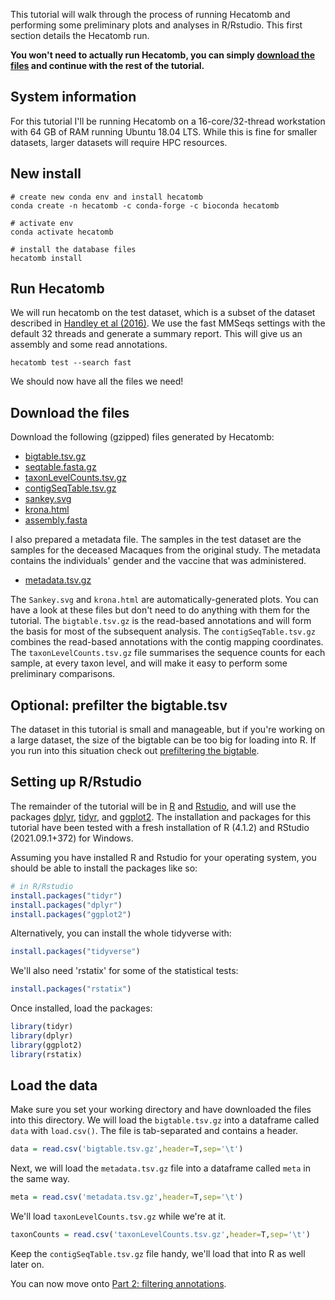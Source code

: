 This tutorial will walk through the process of running Hecatomb and performing some preliminary plots and analyses in R/Rstudio.
This first section details the Hecatomb run.

**You won't need to actually run Hecatomb, you can simply [download the files](tutorialPt1.md#download-the-files) and continue with the rest of the tutorial.**

## System information

For this tutorial I'll be running Hecatomb on a 16-core/32-thread workstation with 64 GB of RAM running Ubuntu 18.04 LTS.
While this is fine for smaller datasets, larger datasets will require HPC resources.

## New install

```shell
# create new conda env and install hecatomb
conda create -n hecatomb -c conda-forge -c bioconda hecatomb

# activate env
conda activate hecatomb

# install the database files
hecatomb install
```

## Run Hecatomb

We will run hecatomb on the test dataset, which is a subset of the dataset described in [Handley et al (2016)](https://doi.org/10.1016/j.chom.2016.02.010).
We use the fast MMSeqs settings with the default 32 threads and generate a summary report. 
This will give us an assembly and some read annotations.

```shell
hecatomb test --search fast
```

We should now have all the files we need!

## Download the files

Download the following (gzipped) files generated by Hecatomb:

- [bigtable.tsv.gz](https://cloudstor.aarnet.edu.au/plus/s/549SmspixHnryiK/download)
- [seqtable.fasta.gz](https://cloudstor.aarnet.edu.au/plus/s/pZ0GXoTYgPf9aF4/download)
- [taxonLevelCounts.tsv.gz](https://cloudstor.aarnet.edu.au/plus/s/wGfkmgmsZhGkUaf/download)
- [contigSeqTable.tsv.gz](https://cloudstor.aarnet.edu.au/plus/s/flovOcyWIc94RPx/download)
- [sankey.svg](https://cloudstor.aarnet.edu.au/plus/s/gwfa9xcA9m0aRmg/download)
- [krona.html](https://cloudstor.aarnet.edu.au/plus/s/hFo1Rnx8h3rTXSu/download)
- [assembly.fasta](https://cloudstor.aarnet.edu.au/plus/s/bmTo2jzwB65eRsr/download)

I also prepared a metadata file. 
The samples in the test dataset are the samples for the deceased Macaques from the original study.
The metadata contains the individuals' gender and the vaccine that was administered.

- [metadata.tsv.gz](https://cloudstor.aarnet.edu.au/plus/s/65xBlEe4TNxvOCp/download)

The `Sankey.svg` and `krona.html` are automatically-generated plots.
You can have a look at these files but don't need to do anything with them for the tutorial.
The `bigtable.tsv.gz` is the read-based annotations and will form the basis for most of the subsequent analysis.
The `contigSeqTable.tsv.gz` combines the read-based annotations with the contig mapping coordinates.
The `taxonLevelCounts.tsv.gz` file summarises the sequence counts for each sample, at every taxon level, 
and will make it easy to perform some preliminary comparisons.

## Optional: prefilter the bigtable.tsv

The dataset in this tutorial is small and manageable, but if you're working on a large dataset, 
the size of the bigtable can be too big for loading into R. 
If you run into this situation check out [prefiltering the bigtable](advanced.md#prefilter-the-bigtable).

## Setting up R/Rstudio

The remainder of the tutorial will be in [R](https://www.r-project.org/) and [Rstudio](https://www.rstudio.com/), 
and will use the packages [dplyr](https://dplyr.tidyverse.org/), [tidyr](https://tidyr.tidyverse.org/), and [ggplot2](https://ggplot2.tidyverse.org/).
The installation and packages for this tutorial have been tested with a fresh installation of R (4.1.2) and RStudio (2021.09.1+372) for Windows.

Assuming you have installed R and Rstudio for your operating system, you should be able to install the packages like so:

```r
# in R/Rstudio
install.packages("tidyr")
install.packages("dplyr")
install.packages("ggplot2")
```

Alternatively, you can install the whole tidyverse with:

```r
install.packages("tidyverse")
```

We'll also need 'rstatix' for some of the statistical tests:

```r
install.packages("rstatix")
```

Once installed, load the packages:

```r
library(tidyr)
library(dplyr)
library(ggplot2)
library(rstatix)
```

## Load the data

Make sure you set your working directory and have downloaded the files into this directory.
We will load the `bigtable.tsv.gz` into a dataframe called `data` with `load.csv()`.
The file is tab-separated and contains a header.

```r
data = read.csv('bigtable.tsv.gz',header=T,sep='\t')
```

Next, we will load the `metadata.tsv.gz` file into a dataframe called `meta` in the same way.

```r
meta = read.csv('metadata.tsv.gz',header=T,sep='\t')
```

We'll load `taxonLevelCounts.tsv.gz` while we're at it.

```r
taxonCounts = read.csv('taxonLevelCounts.tsv.gz',header=T,sep='\t')
```

Keep the `contigSeqTable.tsv.gz` file handy, we'll load that into R as well later on.

You can now move onto [Part 2: filtering annotations](tutorialPt2.md).
